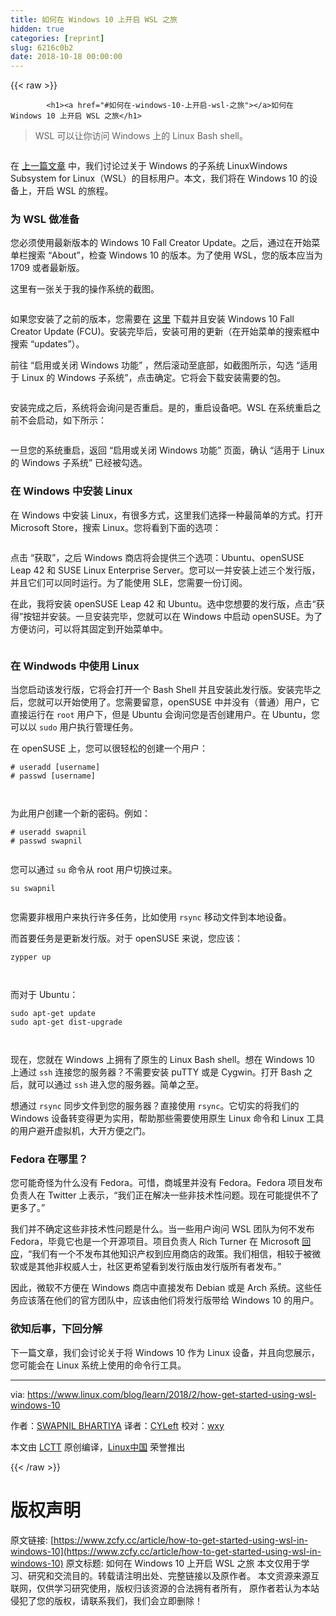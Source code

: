 ```yaml
---
title: 如何在 Windows 10 上开启 WSL 之旅
hidden: true
categories: [reprint]
slug: 6216c0b2
date: 2018-10-18 00:00:00
---
```


{{< raw >}}

            <h1><a href="#如何在-windows-10-上开启-wsl-之旅"></a>如何在 Windows 10 上开启 WSL 之旅</h1>
<blockquote>
<p>WSL 可以让你访问 Windows 上的 Linux Bash shell。</p>
</blockquote>
<p><a href="https://camo.githubusercontent.com/6b499fe8299b48642b4ef4fa842077f2e64c9304/68747470733a2f2f7777772e6c696e75782e636f6d2f73697465732f6c636f6d2f66696c65732f7374796c65732f72656e64657265645f66696c652f7075626c69632f77736c2d6d61696e2e706e673f69746f6b3d774a355772553955"><img src="https://p0.ssl.qhimg.com/t01b474f86b7867d26f.png" alt=""></a></p>
<p>在 <a href="https://www.linux.com/blog/learn/2018/2/windows-subsystem-linux-bridge-between-two-platforms">上一篇文章</a> 中，我们讨论过关于 Windows 的子系统 LinuxWindows Subsystem for Linux（WSL）的目标用户。本文，我们将在 Windows 10 的设备上，开启 WSL 的旅程。</p>
<h3><a href="#为-wsl-做准备"></a>为 WSL 做准备</h3>
<p>您必须使用最新版本的 Windows 10 Fall Creator Update。之后，通过在开始菜单栏搜索 “About”，检查 Windows 10 的版本。为了使用 WSL，您的版本应当为 1709 或者最新版。</p>
<p>这里有一张关于我的操作系统的截图。</p>
<p><a href="https://camo.githubusercontent.com/52a299091be3d708a3413cc2b0485251e17a87ac/68747470733a2f2f6c68362e676f6f676c6575736572636f6e74656e742e636f6d2f6b48464b4f767262473167586442396c736254715843344e3477304c62737a3142756c356579396d725f453235354769694278663863526c6174727465367a323379766f386c484a47386e515f57654868554e59715070376b48755154544d7565714d7368435437314a73624d7232576968394b46487548674e673142636c577a2d69754274344f"><img src="https://p0.ssl.qhimg.com/t0193e11169f98868fa.png" alt=""></a></p>
<p>如果您安装了之前的版本，您需要在 <a href="https://www.microsoft.com/en-us/software-download/windows10">这里</a> 下载并且安装 Windows 10 Fall Creator Update (FCU)。安装完毕后，安装可用的更新（在开始菜单的搜索框中搜索 “updates”）。</p>
<p>前往 “启用或关闭 Windows 功能” ，然后滚动至底部，如截图所示，勾选 “适用于 Linux 的 Windows 子系统”，点击确定。它将会下载安装需要的包。</p>
<p><a href="https://camo.githubusercontent.com/b6e860a3a19116d33b8a1c98098bb741e64383ac/68747470733a2f2f6c68342e676f6f676c6575736572636f6e74656e742e636f6d2f6f56316d44714765337a7751674c304e33724461734848365a7748747861486c79724c7a6a77377846394d395f416348504e53784d31384b44574b325a705663554f66785656704e48394c77554a543545745245377a55724a435f6757563566333435535a52416758634a7a4f452d38724d382d524350544e746e73367656503337563545666c70"><img src="https://p0.ssl.qhimg.com/t0111f89643ea9440ba.png" alt=""></a></p>
<p>安装完成之后，系统将会询问是否重启。是的，重启设备吧。WSL 在系统重启之前不会启动，如下所示：</p>
<p><a href="https://camo.githubusercontent.com/5620a0c144f2495cbadd80b88a40bb546b09c47a/68747470733a2f2f6c68352e676f6f676c6575736572636f6e74656e742e636f6d2f47734e4f514c4a6c48655a626b61437372444968665676456f79637533443075706f54647436614e456f7a4163514135395a336844755f5378543649344b346777784c505830596e6d5573434b6a615161614732506f416755594d634e305a7630744246616f554c33735a727964644d346d64526a31453274452d494b5f474c4b34504461347a66"><img src="https://p0.ssl.qhimg.com/t0184a5cc0c293d86a9.png" alt=""></a></p>
<p>一旦您的系统重启，返回 “启用或关闭 Windows 功能” 页面，确认 “适用于 Linux 的 Windows 子系统” 已经被勾选。</p>
<h3><a href="#在-windows-中安装-linux"></a>在 Windows 中安装 Linux</h3>
<p>在 Windows 中安装 Linux，有很多方式，这里我们选择一种最简单的方式。打开 Microsoft Store，搜索 Linux。您将看到下面的选项：</p>
<p><a href="https://camo.githubusercontent.com/f2de7fc773f49166b3ee99446cdc42cbbea77bde/68747470733a2f2f6c68332e676f6f676c6575736572636f6e74656e742e636f6d2f5941523455675a694641793263646b473455376a51375f6d38316c727852366148534d4f644544374d4b456f59784573585f794c77794d6a394e3265647433474a324a4c78366d557346455a46494c434353425532734d4f7176654656575a5448634358684669355032586b2d39496b63334e4b397365757035434a4f624963594a504f52645057"><img src="https://p0.ssl.qhimg.com/t01d318cc61ea5269dc.png" alt=""></a></p>
<p>点击 “获取”，之后 Windows 商店将会提供三个选项：Ubuntu、openSUSE Leap 42 和 SUSE Linux Enterprise Server。您可以一并安装上述三个发行版，并且它们可以同时运行。为了能使用 SLE，您需要一份订阅。</p>
<p>在此，我将安装 openSUSE Leap 42 和 Ubuntu。选中您想要的发行版，点击“获得”按钮并安装。一旦安装完毕，您就可以在 Windows 中启动 openSUSE。为了方便访问，可以将其固定到开始菜单中。</p>
<p><a href="https://camo.githubusercontent.com/3c6eb16362f3cb568e4c8c06ea16bb4e41ce2db9/68747470733a2f2f6c68362e676f6f676c6575736572636f6e74656e742e636f6d2f344c55366552727a4467427072447545625346697a527550314a5f7a533372426e6f4a6255324f414f48334d78376e664f524f66796638316b3173345951794c426375307153584f6f617162596b584c3557707039674e43644b485f5773456371577a6a473675587a5976435951343270734f7a36497a334e4637456c7350726469464930635976"><img src="https://p0.ssl.qhimg.com/t013653304829f83cf5.png" alt=""></a></p>
<h3><a href="#在-windwods-中使用-linux"></a>在 Windwods 中使用 Linux</h3>
<p>当您启动该发行版，它将会打开一个 Bash Shell 并且安装此发行版。安装完毕之后，您就可以开始使用了。您需要留意，openSUSE 中并没有（普通）用户，它直接运行在 <code>root</code> 用户下，但是 Ubuntu 会询问您是否创建用户。在 Ubuntu，您可以以 <code>sudo</code> 用户执行管理任务。</p>
<p>在 openSUSE 上，您可以很轻松的创建一个用户：</p>
<pre><code class="hljs shell"><span class="hljs-meta">#</span><span class="bash"> useradd [username]</span>
<span class="hljs-meta">#</span><span class="bash"> passwd [username]</span>

</code></pre><p>为此用户创建一个新的密码。例如：</p>
<pre><code class="hljs shell"><span class="hljs-meta">#</span><span class="bash"> useradd swapnil</span>
<span class="hljs-meta">#</span><span class="bash"> passwd swapnil</span>

</code></pre><p>您可以通过 <code>su</code> 命令从 root 用户切换过来。</p>
<pre><code class="hljs ebnf"><span class="hljs-attribute">su swapnil</span>

</code></pre><p>您需要非根用户来执行许多任务，比如使用 <code>rsync</code> 移动文件到本地设备。</p>
<p>而首要任务是更新发行版。对于 openSUSE 来说，您应该：</p>
<pre><code class="hljs ebnf"><span class="hljs-attribute">zypper up</span>

</code></pre><p>而对于 Ubuntu：</p>
<pre><code class="hljs routeros">sudo apt-<span class="hljs-builtin-name">get</span> update
sudo apt-<span class="hljs-builtin-name">get</span> dist-upgrade

</code></pre><p><a href="https://camo.githubusercontent.com/f4cbc04d350756d4b02c5228cd0eb6b230aa429f/68747470733a2f2f6c68362e676f6f676c6575736572636f6e74656e742e636f6d2f376352676a314f364a3879664f334c346f6c3573502d5a4355375f75774f75456f547a7375565739635535786942577a5f63705a31494269644e543043317767397a524f496e635669557a58443076506f4835636767517475776b616e526652644456584f49343841634b464c742d497132434246346d47527771715776534f6862304846706a6d"><img src="https://p0.ssl.qhimg.com/t01b6f761dad4f854f9.png" alt=""></a></p>
<p>现在，您就在 Windows 上拥有了原生的 Linux Bash shell。想在 Windows 10 上通过 <code>ssh</code> 连接您的服务器？不需要安装 puTTY 或是 Cygwin。打开 Bash 之后，就可以通过 <code>ssh</code> 进入您的服务器。简单之至。</p>
<p>想通过 <code>rsync</code> 同步文件到您的服务器？直接使用 <code>rsync</code>。它切实的将我们的 Windows 设备转变得更为实用，帮助那些需要使用原生 Linux 命令和 Linux 工具的用户避开虚拟机，大开方便之门。</p>
<h3><a href="#fedora-在哪里"></a>Fedora 在哪里？</h3>
<p>您可能奇怪为什么没有 Fedora。可惜，商城里并没有 Fedora。Fedora 项目发布负责人在 Twitter 上表示，“我们正在解决一些非技术性问题。现在可能提供不了更多了。”</p>
<p>我们并不确定这些非技术性问题是什么。当一些用户询问 WSL 团队为何不发布 Fedora，毕竟它也是一个开源项目。项目负责人 Rich Turner 在 Microsoft <a href="https://github.com/Microsoft/WSL/issues/2584">回应</a>，“我们有一个不发布其他知识产权到应用商店的政策。我们相信，相较于被微软或是其他非权威人士，社区更希望看到发行版由发行版所有者发布。”</p>
<p>因此，微软不方便在 Windows 商店中直接发布 Debian 或是 Arch 系统。这些任务应该落在他们的官方团队中，应该由他们将发行版带给 Windows 10 的用户。</p>
<h3><a href="#欲知后事下回分解"></a>欲知后事，下回分解</h3>
<p>下一篇文章，我们会讨论关于将 Windows 10 作为 Linux 设备，并且向您展示，您可能会在 Linux 系统上使用的命令行工具。</p>
<hr>
<p>via: <a href="https://www.linux.com/blog/learn/2018/2/how-get-started-using-wsl-windows-10">https://www.linux.com/blog/learn/2018/2/how-get-started-using-wsl-windows-10</a></p>
<p>作者：<a href="https://www.linux.com/users/arnieswap">SWAPNIL BHARTIYA</a> 译者：<a href="https://github.com/CYLeft">CYLeft</a> 校对：<a href="https://github.com/wxy">wxy</a></p>
<p>本文由 <a href="https://github.com/LCTT/TranslateProject">LCTT</a> 原创编译，<a href="https://linux.cn/">Linux中国</a> 荣誉推出</p>

          
{{< /raw >}}

# 版权声明
原文链接: [https://www.zcfy.cc/article/how-to-get-started-using-wsl-in-windows-10](https://www.zcfy.cc/article/how-to-get-started-using-wsl-in-windows-10)
原文标题: 如何在 Windows 10 上开启 WSL 之旅
本文仅用于学习、研究和交流目的。转载请注明出处、完整链接以及原作者。
本文资源来源互联网，仅供学习研究使用，版权归该资源的合法拥有者所有，
原作者若认为本站侵犯了您的版权，请联系我们，我们会立即删除！
